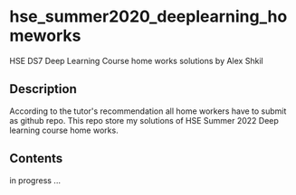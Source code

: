 # hse_summer2020_deeplearning_homeworks
HSE DS7 Deep Learning Course home works solutions by Alex Shkil

## Description
According to the tutor's recommendation all home workers have to submit as github repo. This repo store my solutions of HSE Summer 2022 Deep learning course home works.

## Contents
in progress ...
